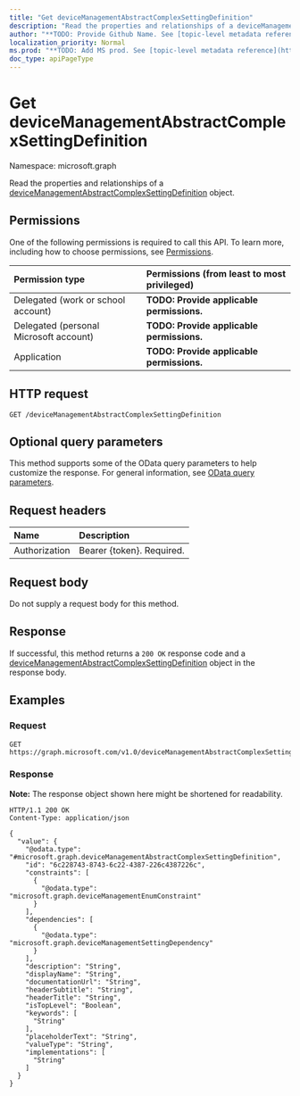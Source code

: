 ```yaml
---
title: "Get deviceManagementAbstractComplexSettingDefinition"
description: "Read the properties and relationships of a deviceManagementAbstractComplexSettingDefinition object."
author: "**TODO: Provide Github Name. See [topic-level metadata reference](https://msgo.azurewebsites.net/add/document/guidelines/metadata.html#topic-level-metadata)**"
localization_priority: Normal
ms.prod: "**TODO: Add MS prod. See [topic-level metadata reference](https://msgo.azurewebsites.net/add/document/guidelines/metadata.html#topic-level-metadata)**"
doc_type: apiPageType
---
```


# Get deviceManagementAbstractComplexSettingDefinition
Namespace: microsoft.graph



Read the properties and relationships of a [deviceManagementAbstractComplexSettingDefinition](../resources/devicemanagementabstractcomplexsettingdefinition.md) object.

## Permissions
One of the following permissions is required to call this API. To learn more, including how to choose permissions, see [Permissions](/graph/permissions-reference).

|Permission type|Permissions (from least to most privileged)|
|:---|:---|
|Delegated (work or school account)|**TODO: Provide applicable permissions.**|
|Delegated (personal Microsoft account)|**TODO: Provide applicable permissions.**|
|Application|**TODO: Provide applicable permissions.**|

## HTTP request

<!-- {
  "blockType": "ignored"
}
-->
``` http
GET /deviceManagementAbstractComplexSettingDefinition
```

## Optional query parameters
This method supports some of the OData query parameters to help customize the response. For general information, see [OData query parameters](/graph/query-parameters).

## Request headers
|Name|Description|
|:---|:---|
|Authorization|Bearer {token}. Required.|

## Request body
Do not supply a request body for this method.

## Response

If successful, this method returns a `200 OK` response code and a [deviceManagementAbstractComplexSettingDefinition](../resources/devicemanagementabstractcomplexsettingdefinition.md) object in the response body.

## Examples

### Request
<!-- {
  "blockType": "request",
  "name": "get_devicemanagementabstractcomplexsettingdefinition"
}
-->
``` http
GET https://graph.microsoft.com/v1.0/deviceManagementAbstractComplexSettingDefinition
```


### Response
**Note:** The response object shown here might be shortened for readability.
<!-- {
  "blockType": "response",
  "truncated": true,
  "@odata.type": "microsoft.graph.deviceManagementAbstractComplexSettingDefinition"
}
-->
``` http
HTTP/1.1 200 OK
Content-Type: application/json

{
  "value": {
    "@odata.type": "#microsoft.graph.deviceManagementAbstractComplexSettingDefinition",
    "id": "6c228743-8743-6c22-4387-226c4387226c",
    "constraints": [
      {
        "@odata.type": "microsoft.graph.deviceManagementEnumConstraint"
      }
    ],
    "dependencies": [
      {
        "@odata.type": "microsoft.graph.deviceManagementSettingDependency"
      }
    ],
    "description": "String",
    "displayName": "String",
    "documentationUrl": "String",
    "headerSubtitle": "String",
    "headerTitle": "String",
    "isTopLevel": "Boolean",
    "keywords": [
      "String"
    ],
    "placeholderText": "String",
    "valueType": "String",
    "implementations": [
      "String"
    ]
  }
}
```


